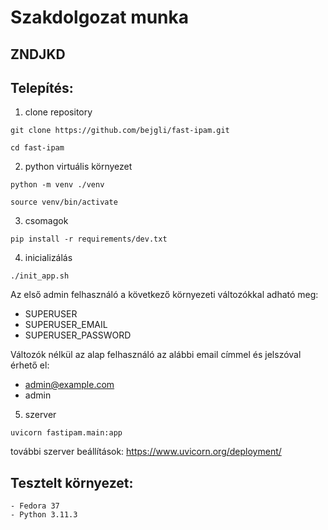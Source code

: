 # Szakdolgozat munka
## ZNDJKD

## Telepítés:

1. clone repository
```
git clone https://github.com/bejgli/fast-ipam.git
```

```
cd fast-ipam
```

2. python virtuális környezet
```
python -m venv ./venv
```

```
source venv/bin/activate
```

3. csomagok
```
pip install -r requirements/dev.txt
```

4. inicializálás
```
./init_app.sh
```
Az első admin felhasználó a következő környezeti változókkal adható meg:
- SUPERUSER
- SUPERUSER_EMAIL
- SUPERUSER_PASSWORD

Változók nélkül az alap felhasználó az alábbi email címmel és jelszóval érhető el:
- admin@example.com
- admin

5. szerver
```
uvicorn fastipam.main:app
```

további szerver beállítások: https://www.uvicorn.org/deployment/
        
## Tesztelt környezet:
    - Fedora 37
    - Python 3.11.3




